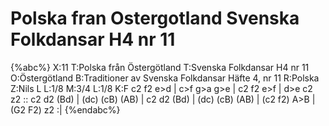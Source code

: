 # Polska fran Ostergotland Svenska Folkdansar H4 nr 11

{%abc%}
X:11
T:Polska från Östergötland
T:Svenska Folkdansar H4 nr 11
O:Östergötland
B:Traditioner av Svenska Folkdansar Häfte 4, nr 11
R:Polska
Z:Nils L
L:1/8
M:3/4
L:1/8
K:F
c2 f2 e>d | c>f g>a g>e | c2 f2 e>f | d>e c2 z2 ::
c2 d2 (Bd) | (dc) (cB) (AB) | c2 d2 (Bd) | (dc) (cB) (AB) |
(c2 f2) A>B | (G2 F2) z2 :|
{%endabc%}
